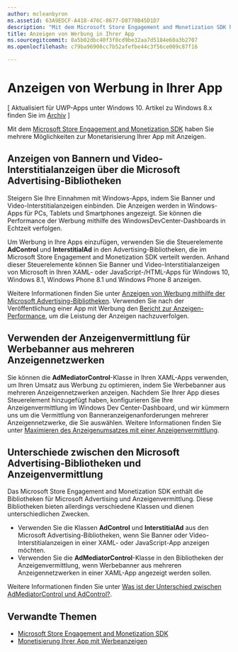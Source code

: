 ```yaml
---
author: mcleanbyron
ms.assetid: 63A9EDCF-A418-476C-8677-D8770B45D1D7
description: "Mit dem Microsoft Store Engagement and Monetization SDK haben Sie mehrere Möglichkeiten zur Monetarisierung Ihrer App mit Anzeigen."
title: Anzeigen von Werbung in Ihrer App
ms.sourcegitcommit: 8a5b02dbc40f3f0cd9be32aa7d5184e60a3b2707
ms.openlocfilehash: c79ba96908cc7b52afefbe44c3f56ce009c87f16

---
```


# Anzeigen von Werbung in Ihrer App


\[ Aktualisiert für UWP-Apps unter Windows 10. Artikel zu Windows 8.x finden Sie im [Archiv](http://go.microsoft.com/fwlink/p/?linkid=619132) \]

Mit dem [Microsoft Store Engagement and Monetization SDK](monetize-your-app-with-the-microsoft-store-engagement-and-monetization-sdk.md) haben Sie mehrere Möglichkeiten zur Monetarisierung Ihrer App mit Anzeigen.

## Anzeigen von Bannern und Video-Interstitialanzeigen über die Microsoft Advertising-Bibliotheken

Steigern Sie Ihre Einnahmen mit Windows-Apps, indem Sie Banner und Video-Interstitialanzeigen einbinden. Die Anzeigen werden in Windows-Apps für PCs, Tablets und Smartphones angezeigt. Sie können die Performance der Werbung mithilfe des WindowsDevCenter-Dashboards in Echtzeit verfolgen.

Um Werbung in Ihre Apps einzufügen, verwenden Sie die Steuerelemente **AdControl** und **InterstitialAd** in den Advertising-Bibliotheken, die im Microsoft Store Engagement and Monetization SDK verteilt werden. Anhand dieser Steuerelemente können Sie Banner und Video-Interstitialanzeigen von Microsoft in Ihren XAML- oder JavaScript-/HTML-Apps für Windows 10, Windows 8.1, Windows Phone 8.1 und Windows Phone 8 anzeigen.

Weitere Informationen finden Sie unter [Anzeigen von Werbung mithilfe der Microsoft Advertising-Bibliotheken](display-ads-using-the-microsoft-advertising-libraries.md). Verwenden Sie nach der Veröffentlichung einer App mit Werbung den [Bericht zur Anzeigen-Performance](../publish/advertising-performance-report.md), um die Leistung der Anzeigen nachzuverfolgen.                                           

## Verwenden der Anzeigenvermittlung für Werbebanner aus mehreren Anzeigennetzwerken

Sie können die **AdMediatorControl**-Klasse in Ihren XAML-Apps verwenden, um Ihren Umsatz aus Werbung zu optimieren, indem Sie Werbebanner aus mehreren Anzeigennetzwerken anzeigen. Nachdem Sie Ihrer App dieses Steuerelement hinzugefügt haben, konfigurieren Sie Ihre Anzeigenvermittlung im Windows Dev Center-Dashboard, und wir kümmern uns um die Vermittlung von Banneranzeigenanforderungen mehrerer Anzeigennetzwerke, die Sie auswählen. Weitere Informationen finden Sie unter [Maximieren des Anzeigenumsatzes mit einer Anzeigenvermittlung](use-ad-mediation-to-maximize-revenue.md).

## Unterschiede zwischen den Microsoft Advertising-Bibliotheken und Anzeigenvermittlung

Das Microsoft Store Engagement and Monetization SDK enthält die Bibliotheken für Microsoft Advertising und Anzeigenvermittlung. Diese Bibliotheken bieten allerdings verschiedene Klassen und dienen unterschiedlichen Zwecken.

* Verwenden Sie die Klassen **AdControl** und **InterstitialAd** aus den Microsoft Advertising-Bibliotheken, wenn Sie Banner oder Video-Interstitialanzeigen in einer XAML- oder JavaScript-App anzeigen möchten.
* Verwenden Sie die **AdMediatorControl**-Klasse in den Bibliotheken der Anzeigenvermittlung, wenn Werbebanner aus mehreren Anzeigennetzwerken in einer XAML-App angezeigt werden sollen.

Weitere Informationen finden Sie unter [Was ist der Unterschied zwischen AdMediatorControl und AdControl?](what-is-the-difference-admediatorcontrol-or-adcontrol.md).

## Verwandte Themen

* [Microsoft Store Engagement and Monetization SDK](monetize-your-app-with-the-microsoft-store-engagement-and-monetization-sdk.md)
* [Monetisierung Ihrer App mit Werbeanzeigen]( http://go.microsoft.com/fwlink/p/?LinkId=699559)



<!--HONumber=Jun16_HO4-->


